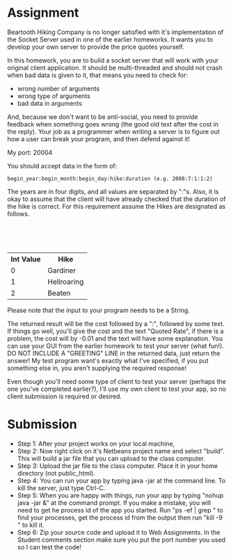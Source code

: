 # Assignment

Beartooth Hiking Company is no longer satisfied with it's implementation of the Socket Server used in one of the earlier homeworks. It wants you to develop your own server to provide the price quotes yourself.

In this homework, you are to build a socket server that will work with your original client application. It should be multi-threaded and should not crash when bad data is given to it, that means you need to check for:

* wrong number of arguments
* wrong type of arguments
* bad data in arguments

And, because we don't want to be anti-social, you need to provide feedback when something goes wrong (the good old text after the cost in the reply). Your job as a programmer when writing a server is to figure out how a user can break your program, and then defend against it!

My port: 20004

You should accept data in the form of:

```begin_year:begin_month:begin_day:hike:duration (e.g. 2008:7:1:1:2)```

The years are in four digits, and all values are separated by ":"s. Also, it is okay to assume that the client will have already checked that the duration of the hike is correct. For this requirement assume the Hikes are designated as follows.

<table>
<tr><th>Int Value</th><th>Hike</th></tr><br>
<tr><td>0</td><td>Gardiner</td></tr><br>
<tr><td>1</td><td>Hellroaring</td></tr><br>
<tr><td>2</td><td>Beaten</td></tr>
</table>

Please note that the input to your program needs to be a String.

The returned result will be the cost followed by a ":", followed by some text. If things go well, you'll give the cost and the text "Quoted Rate", if there is a problem, the cost will by -0.01 and the text will have some explanation. You can use your GUI from the earlier homework to test your server (what fun!). DO NOT INCLUDE A "GREETING" LINE in the returned data, just return the answer! My test program want's exactly what I've specified, if you put something else in, you aren't supplying the required response!

Even though you'll need some type of client to test your server (perhaps the one you've completed earlier?), I'll use my own client to test your app, so no client submission is required or desired.

# Submission

* Step 1: After your project works on your local machine,
* Step 2: Now right click on it's Netbeans project name and select "build". This will build a jar file that you can upload to the class computer.
* Step 3: Upload the jar file to the class computer. Place it in your home directory (not public_html).
* Step 4: You can run your app by typing java -jar <jar name> at the command line. To kill the server, just type Ctrl-C.
* Step 5: When you are happy with things, run your app by typing "nohup java -jar <jar name> &" at the command prompt. If you make a mistake, you will need to get he process id of the app you started. Run "ps -ef | grep <your last name>" to find your processes, get the process id from the output then run "kill -9 <pid>" to kill it.
* Step 6: Zip your source code and upload it to Web Assignments. In the Student comments section make sure you put the port number you used so I can test the code!